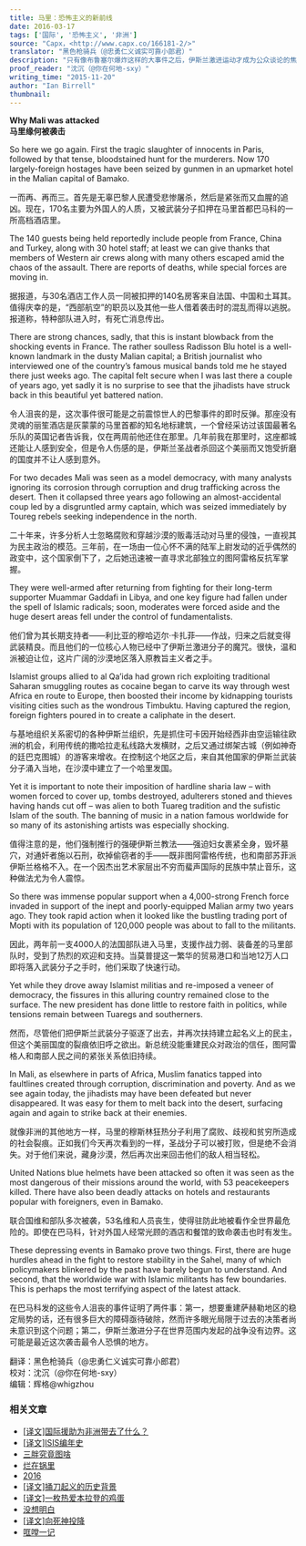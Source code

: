 ```yaml
---
title: 马里：恐怖主义的新前线
date: 2016-03-17
tags: ['国际', '恐怖主义', '非洲']
source: "Capx，<http://www.capx.co/166181-2/>"
translator: "黑色枪骑兵（@忠勇仁义诚实可靠小郎君）"
description: "只有像布鲁塞尔爆炸这样的大事件之后，伊斯兰激进运动才成为公众谈论的焦点，而实际上，自从2009年美国开始退缩政策以来，伊斯兰运动从未停止其扩张脚步，在非洲，其影响已穿越撒哈拉，进入马里、乍得、尼日利亚、喀麦隆、中非……离赤道不远了。"
proof_reader: "沈沉（@你在何地-sxy）"
writing_time: "2015-11-20"
author: "Ian Birrell"
thumbnail:
---
```


**Why Mali was attacked**  
**马里缘何被袭击**

So here we go again. First the tragic slaughter of innocents in Paris, followed by that tense, bloodstained hunt for the murderers. Now 170 largely-foreign hostages have been seized by gunmen in an upmarket hotel in the Malian capital of Bamako.

一而再、再而三。首先是无辜巴黎人民遭受悲惨屠杀，然后是紧张而又血腥的追凶。现在，170名主要为外国人的人质，又被武装分子扣押在马里首都巴马科的一所高档酒店里。

The 140 guests being held reportedly include people from France, China and Turkey, along with 30 hotel staff; at least we can give thanks that members of Western air crews along with many others escaped amid the chaos of the assault. There are reports of deaths, while special forces are moving in.

据报道，与30名酒店工作人员一同被扣押的140名房客来自法国、中国和土耳其。值得庆幸的是，“西部航空”的职员以及其他一些人借着袭击时的混乱而得以逃脱。报道称，特种部队进入时，有死亡消息传出。

There are strong chances, sadly, that this is instant blowback from the shocking events in France. The rather soulless Radisson Blu hotel is a well-known landmark in the dusty Malian capital; a British journalist who interviewed one of the country’s famous musical bands told me he stayed there just weeks ago. The capital felt secure when I was last there a couple of years ago, yet sadly it is no surprise to see that the jihadists have struck back in this beautiful yet battered nation.

令人沮丧的是，这次事件很可能是之前震惊世人的巴黎事件的即时反弹。那座没有灵魂的丽笙酒店是灰蒙蒙的马里首都的知名地标建筑，一个曾经采访过该国最著名乐队的英国记者告诉我，仅在两周前他还住在那里。几年前我在那里时，这座都城还能让人感到安全，但是令人伤感的是，伊斯兰圣战者杀回这个美丽而又饱受折磨的国度并不让人感到意外。

For two decades Mali was seen as a model democracy, with many analysts ignoring its corrosion through corruption and drug trafficking across the desert. Then it collapsed three years ago following an almost-accidental coup led by a disgruntled army captain, which was seized immediately by Toureg rebels seeking independence in the north.

二十年来，许多分析人士忽略腐败和穿越沙漠的贩毒活动对马里的侵蚀，一直视其为民主政治的模范。三年前，在一场由一位心怀不满的陆军上尉发动的近乎偶然的政变中，这个国家倒下了，之后她迅速被一直寻求北部独立的图阿雷格反抗军掌握。

They were well-armed after returning from fighting for their long-term supporter Muammar Gaddafi in Libya, and one key figure had fallen under the spell of Islamic radicals; soon, moderates were forced aside and the huge desert areas fell under the control of fundamentalists.

他们曾为其长期支持者——利比亚的穆哈迈尔·卡扎菲——作战，归来之后就变得武装精良。而且他们的一位核心人物已经中了伊斯兰激进分子的魔咒。很快，温和派被迫让位，这片广阔的沙漠地区落入原教旨主义者之手。

Islamist groups allied to al Qa’ida had grown rich exploiting traditional Saharan smuggling routes as cocaine began to carve its way through west Africa en route to Europe, then boosted their income by kidnapping tourists visiting cities such as the wondrous Timbuktu. Having captured the region, foreign fighters poured in to create a caliphate in the desert.

与基地组织关系密切的各种伊斯兰组织，先是抓住可卡因开始经西非由空运输往欧洲的机会，利用传统的撒哈拉走私线路大发横财，之后又通过绑架古城（例如神奇的廷巴克图城）的游客来增收。在控制这个地区之后，来自其他国家的伊斯兰武装分子涌入当地，在沙漠中建立了一个哈里发国。

Yet it is important to note their imposition of hardline sharia law – with women forced to cover up, tombs destroyed, adulterers stoned and thieves having hands cut off – was alien to both Tuareg tradition and the sufistic Islam of the south. The banning of music in a nation famous worldwide for so many of its astonishing artists was especially shocking.

值得注意的是，他们强制推行的强硬伊斯兰教法——强迫妇女裹紧全身，毁坏墓穴，对通奸者施以石刑，砍掉偷窃者的手——既非图阿雷格传统，也和南部苏菲派伊斯兰格格不入。在一个因杰出艺术家层出不穷而蜚声国际的民族中禁止音乐，这种做法尤为令人震惊。

So there was immense popular support when a 4,000-strong French force invaded in support of the inept and poorly-equipped Malian army two years ago. They took rapid action when it looked like the bustling trading port of Mopti with its population of 120,000 people was about to fall to the militants.

因此，两年前一支4000人的法国部队进入马里，支援作战力弱、装备差的马里部队时，受到了热烈的欢迎和支持。当莫普提这一繁华的贸易港口和当地12万人口即将落入武装分子之手时，他们采取了快速行动。

Yet while they drove away Islamist militias and re-imposed a veneer of democracy, the fissures in this alluring country remained close to the surface. The new president has done little to restore faith in politics, while tensions remain between Tuaregs and southerners.

然而，尽管他们把伊斯兰武装分子驱逐了出去，并再次扶持建立起名义上的民主，但这个美丽国度的裂痕依旧呼之欲出。新总统没能重建民众对政治的信任，图阿雷格人和南部人民之间的紧张关系依旧持续。

In Mali, as elsewhere in parts of Africa, Muslim fanatics tapped into faultlines created through corruption, discrimination and poverty. And as we see again today, the jihadists may have been defeated but never disappeared. It was easy for them to melt back into the desert, surfacing again and again to strike back at their enemies.

就像非洲的其他地方一样，马里的穆斯林狂热分子利用了腐败、歧视和贫穷所造成的社会裂痕。正如我们今天再次看到的一样，圣战分子可以被打败，但是绝不会消失。对于他们来说，藏身沙漠，然后再次出来回击他们的敌人相当轻松。

United Nations blue helmets have been attacked so often it was seen as the most dangerous of their missions around the world, with 53 peacekeepers killed. There have also been deadly attacks on hotels and restaurants popular with foreigners, even in Bamako.

联合国维和部队多次被袭，53名维和人员丧生，使得驻防此地被看作全世界最危险的。即使在巴马科，针对外国人经常光顾的酒店和餐馆的致命袭击也时有发生。

These depressing events in Bamako prove two things. First, there are huge hurdles ahead in the fight to restore stability in the Sahel, many of which policymakers blinkered by the past have barely begun to understand. And second, that the worldwide war with Islamic militants has few boundaries. This is perhaps the most terrifying aspect of the latest attack.

在巴马科发的这些令人沮丧的事件证明了两件事：第一，想要重建萨赫勒地区的稳定局势的话，还有很多巨大的障碍亟待破除，然而许多眼光局限于过去的决策者尚未意识到这个问题；第二，伊斯兰激进分子在世界范围内发起的战争没有边界。这可能是最近这次袭击最令人恐惧的地方。


翻译：黑色枪骑兵（@忠勇仁义诚实可靠小郎君）  
校对：沈沉（@你在何地-sxy）  
编辑：辉格@whigzhou


### 相关文章

* [[译文]国际援助为非洲带去了什么？](https://headsalon.org/archives/7518.html "[译文]国际援助为非洲带去了什么？")
* [[译文]ISIS编年史](https://headsalon.org/archives/6481.html "[译文]ISIS编年史")
* [三胖究竟图啥](https://headsalon.org/archives/7639.html "三胖究竟图啥")
* [烂在锅里](https://headsalon.org/archives/7744.html "烂在锅里")
* [2016](https://headsalon.org/archives/7500.html "2016")
* [[译文]捅刀起义的历史背景](https://headsalon.org/archives/7438.html "[译文]捅刀起义的历史背景")
* [[译文]一枚热爱本拉登的鸡蛋](https://headsalon.org/archives/7425.html "[译文]一枚热爱本拉登的鸡蛋")
* [没想明白](https://headsalon.org/archives/7597.html "没想明白")
* [[译文]向死神投降](https://headsalon.org/archives/7168.html "[译文]向死神投降")
* [哐嘡一记](https://headsalon.org/archives/7224.html "哐嘡一记")
